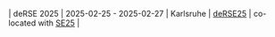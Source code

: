 | deRSE 2025 | 2025-02-25 - 2025-02-27 | Karlsruhe | [deRSE25](https://events.hifis.net/event/1741/) | co-located with [SE25](https://se2025.sdq.kastel.kit.edu/co-located-conferences/) |
